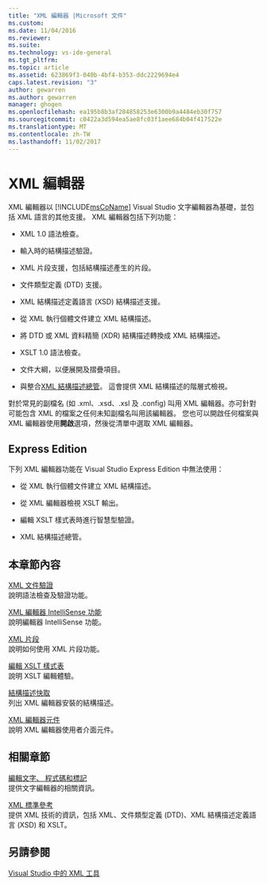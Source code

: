 ```yaml
---
title: "XML 編輯器 |Microsoft 文件"
ms.custom: 
ms.date: 11/04/2016
ms.reviewer: 
ms.suite: 
ms.technology: vs-ide-general
ms.tgt_pltfrm: 
ms.topic: article
ms.assetid: 623869f3-040b-4bf4-b353-ddc2229694e4
caps.latest.revision: "3"
author: gewarren
ms.author: gewarren
manager: ghogen
ms.openlocfilehash: ea195b8b3af284858253e6300b9a4484eb30f757
ms.sourcegitcommit: c0422a3d594ea5ae8fc03f1aee684b04f417522e
ms.translationtype: MT
ms.contentlocale: zh-TW
ms.lasthandoff: 11/02/2017
---
```

# <a name="xml-editor"></a>XML 編輯器
XML 編輯器以 [!INCLUDE[msCoName](../xml-tools/includes/msconame_md.md)] Visual Studio 文字編輯器為基礎，並包括 XML 語言的其他支援。 XML 編輯器包括下列功能：  
  
-   XML 1.0 語法檢查。  
  
-   輸入時的結構描述驗證。  
  
-   XML 片段支援，包括結構描述產生的片段。  
  
-   文件類型定義 (DTD) 支援。  
  
-   XML 結構描述定義語言 (XSD) 結構描述支援。  
  
-   從 XML 執行個體文件建立 XML 結構描述。  
  
-   將 DTD 或 XML 資料精簡 (XDR) 結構描述轉換成 XML 結構描述。  
  
-   XSLT 1.0 語法檢查。  
  
-   文件大綱，以便展開及摺疊項目。  
  
-   與整合[XML 結構描述總管](../xml-tools/xml-schema-explorer.md)。 這會提供 XML 結構描述的階層式檢視。  
  
對於常見的副檔名 (如 .xml、.xsd、.xsl 及 .config) 叫用 XML 編輯器。亦可針對可能包含 XML 的檔案之任何未知副檔名叫用該編輯器。 您也可以開啟任何檔案與 XML 編輯器使用**開啟**選項，然後從清單中選取 XML 編輯器。  
  
## <a name="express-editions"></a>Express Edition  
 下列 XML 編輯器功能在 Visual Studio Express Edition 中無法使用：  
  
-   從 XML 執行個體文件建立 XML 結構描述。  
  
-   從 XML 編輯器檢視 XSLT 輸出。  
  
-   編輯 XSLT 樣式表時進行智慧型驗證。  
  
-   XML 結構描述總管。  
  
## <a name="in-this-section"></a>本章節內容  
 [XML 文件驗證](../xml-tools/xml-document-validation.md)  
 說明語法檢查及驗證功能。  
  
 [XML 編輯器 IntelliSense 功能](../xml-tools/xml-editor-intellisense-features.md)  
 說明編輯器 IntelliSense 功能。  
  
 [XML 片段](../xml-tools/xml-snippets.md)  
 說明如何使用 XML 片段功能。  
  
 [編輯 XSLT 樣式表](../xml-tools/editing-xslt-style-sheets.md)  
 說明 XSLT 編輯體驗。  
  
 [結構描述快取](../xml-tools/schema-cache.md)  
 列出 XML 編輯器安裝的結構描述。  
  
 [XML 編輯器元件](../xml-tools/xml-editor-components.md)  
 說明 XML 編輯器使用者介面元件。  
  
## <a name="related-sections"></a>相關章節  
 [編輯文字、 程式碼和標記](http://msdn.microsoft.com/en-us/0d9c00d7-5df4-48a3-b185-2a265f055439)  
 提供文字編輯器的相關資訊。  
  
 [XML 標準參考](http://msdn.microsoft.com/en-us/79c78508-c9d0-423a-a00f-672e855de401)  
 提供 XML 技術的資訊，包括 XML、文件類型定義 (DTD)、XML 結構描述定義語言 (XSD) 和 XSLT。  
  
## <a name="see-also"></a>另請參閱  
 [Visual Studio 中的 XML 工具](../xml-tools/xml-tools-in-visual-studio.md)